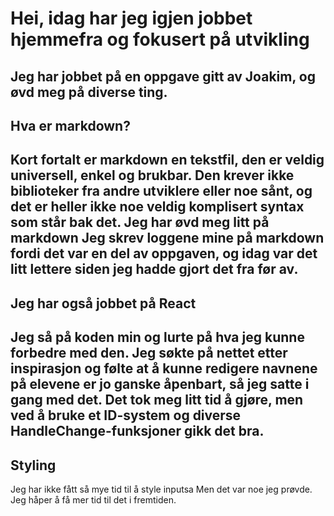 # Hei, idag har jeg igjen jobbet hjemmefra og fokusert på utvikling

Jeg har jobbet på en oppgave gitt av Joakim, og øvd meg på diverse ting.
---
## Hva er markdown?
Kort fortalt er markdown en tekstfil, den er veldig universell, enkel og brukbar. Den krever ikke biblioteker fra andre utviklere eller noe sånt, og det er heller ikke noe veldig komplisert syntax som står bak det.
Jeg har øvd meg litt på markdown
Jeg skrev loggene mine på markdown fordi det var en del av oppgaven, og idag var det litt lettere siden jeg hadde gjort det fra før av.
---
## Jeg har også jobbet på React
Jeg så på koden min og lurte på hva jeg kunne forbedre med den. Jeg søkte på nettet etter inspirasjon og følte at å kunne redigere navnene på elevene er jo ganske åpenbart, så jeg satte i gang med det. Det tok meg litt tid å gjøre, men ved å bruke et ID-system og diverse HandleChange-funksjoner gikk det bra.
---
## Styling
Jeg har ikke fått så mye tid til å style inputsa
Men det var noe jeg prøvde. Jeg håper å få mer tid til det i fremtiden.







